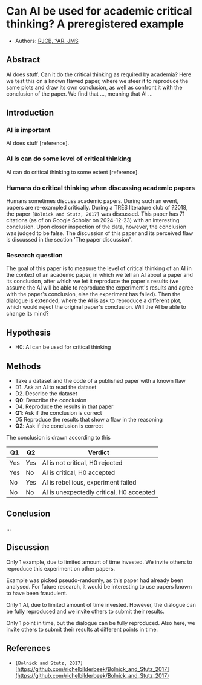 # Can AI be used for academic critical thinking? A preregistered example

- Authors: [RJCB, ?AR, JMS](https://github.com/richelbilderbeek/paper_critical_ai/issues/4)

## Abstract

AI does stuff.
Can it do the critical thinking as required by academia?
Here we test this on a known flawed paper,
where we steer it to reproduce the same plots
and draw its own conclusion, as well as confront
it with the conclusion of the paper.
We find that ..., meaning that AI ...

## Introduction

### AI is important

AI does stuff [reference].

### AI is can do some level of critical thinking

AI can do critical thinking to some extent [reference].

### Humans do critical thinking when discussing academic papers

Humans sometimes discuss academic papers.
During such an event, papers are re-exampled critically.
During a TRÊS literature club of ?2018,
the paper `[Bolnick and Stutz, 2017]` was discussed.
This paper has 71 citations (as of on Google Scholar on 2024-12-23)
with an interesting conclusion. Upon closer inspection of the data,
however, the conclusion was judged to be
false.
The discussion of this paper and its perceived flaw
is discussed in the section 'The paper discussion'.

### Research question

The goal of this paper is to measure the level of critical
thinking of an AI in the context of an academic paper,
in which we tell an AI about a paper and its conclusion,
after which we let it reproduce the paper's results (we
assume the AI will be able to reproduce the experiment's results
and agree with the paper's conclusion,
else the experiment has failed).
Then the dialogue is extended,
where the AI is ask to reproduce a different
plot, which would reject the original paper's conclusion.
Will the AI be able to change its mind?

## Hypothesis

- H0: AI can be used for critical thinking

## Methods

- Take a dataset and the code of a published paper with a known flaw
- D1. Ask an AI to read the dataset
- D2. Describe the dataset
- **Q0**: Describe the conclusion
- D4. Reproduce the results in that paper
- **Q1**: Ask if the conclusion is correct
- D5 Reproduce the results that show a flaw in the reasoning
- **Q2**: Ask if the conclusion is correct

The conclusion is drawn according to this

Q1 |Q2 |Verdict
---|---|---------------------------------------
Yes|Yes|AI is not critical, H0 rejected
Yes|No |AI is critical, H0 accepted
No |Yes|AI is rebellious, experiment failed
No |No |AI is unexpectedly critical, H0 accepted

## Conclusion

...

## Discussion

Only 1 example,
due to limited amount of time invested.
We invite others to reproduce this experiment on
other papers.

Example was picked pseudo-randomly,
as this paper had already been analysed.
For future research, it would be interesting
to use papers known to have been fraudulent.

Only 1 AI, due to limited amount of time invested.
However, the dialogue can be fully reproduced
and we invite others to submit their results.

Only 1 point in time, but the dialogue can be fully reproduced.
Also here, we invite others to submit their results
at different points in time.

## References

- `[Bolnick and Stutz, 2017]`
  [https://github.com/richelbilderbeek/Bolnick_and_Stutz_2017](https://github.com/richelbilderbeek/Bolnick_and_Stutz_2017)
